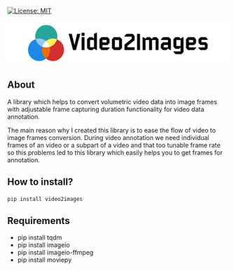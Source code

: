 [![License: MIT](https://img.shields.io/badge/License-MIT-yellow.svg)](https://opensource.org/licenses/MIT)


<p align="center">
<img src="./image/logo.png"></a>
</p>


## About
A library which helps to convert volumetric video data into image frames with adjustable frame capturing duration functionality for video data annotation.

The main reason why I created this library is to ease the flow of video to image frames conversion. During video annotation we need individual frames of an video or a subpart of a video and that too tunable frame rate so this problems led to this library which easily helps you to get frames for annotation.

## How to install?
```pip install video2images```


## Requirements
- pip install tqdm
- pip install imageio
- pip install imageio-ffmpeg
- pip install moviepy


##



